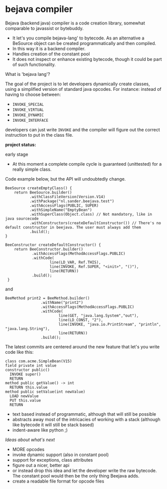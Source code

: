 # bejava compiler
Bejava (backend java) compiler is a code creation library, somewhat comparable to javassist or bytebuddy.  
* It let's you compile bejava-lang' to bytecode. As an alternative a BeSource object can be created programmatically and then compiled.
* In this way it is a backend compiler. 
* Handles creation of the constant pool
* It does not inspect or enhance existing bytecode, though it could be part of such functionality. 

What is 'bejava lang'?

The goal of the project is to let developers dynamically create classes, using a simplified version of standard java opcodes. For instance: 
instead of having to choose between:
- ```INVOKE_SPECIAL```
- ```INVOKE_VIRTUAL```
- ```INVOKE_DYNAMIC``` 
- ```INVOKE_INTERFACE```

developers can just write ```INVOKE``` and the compiler will figure out the correct instruction to put in the class file.

__project status:__

early stage
* At this moment a complete compile cycle is guaranteed (unittested) for a really simple class. 

Code example below, but the API will undoubtedly change. 

```
BeeSource createEmptyClass() {
    return BeeSource.builder()
           .withClassFileVersion(Version.V14)
           .withPackage("nl.sander.beejava.test")
           .withAccessFlags(PUBLIC, SUPER)
           .withSimpleName("EmptyBean")
           .withSuperClass(Object.class) // Not mandatory, like in java sourcecode
           .withConstructors(createDefaultConstructor()) // There's no default constructor in beejava. The user must always add them
           .build();
}

BeeConstructor createDefaultConstructor() {
    return BeeConstructor.builder()
            .withAccessFlags(MethodAccessFlags.PUBLIC)
            .withCode(
                    line(LD_VAR, Ref.THIS),
                    line(INVOKE, Ref.SUPER, "<init>", "()"),
                    line(RETURN))
            .build();
 }
```

and
```
BeeMethod print2 = BeeMethod.builder()
                .withName("print2")
                .withAccessFlags(MethodAccessFlags.PUBLIC)
                .withCode(
                        line(GET, "java.lang.System","out"),
                        line(LD_CONST, "2"),
                        line(INVOKE, "java.io.PrintStream", "println", "java.lang.String"),
                        line(RETURN))
                .build();
```

The latest commits are centered around the new feature that let's you write code like this:
```
class com.acme.SimpleBean(V15)
field private int value
constructor public()
  INVOKE super()
  RETURN
method public getValue() -> int
  RETURN this.value
method public setValue(int newValue)
  LOAD newValue
  PUT this.value
  RETURN
```
* text based instead of programmatic, although that will still be possible
* abstracts away most of the intricacies of working with a stack (although like bytecode it will still be stack based)
* indent-aware like python ;)


*Ideas about what's next*
* MORE opcodes
* invoke dynamic support (also in constant pool)
* support for exceptions, class attributes
* figure out a nicer, better api
* or instead drop this idea and let the developer write the raw bytecode. The constant pool would then be the only thing Beejava adds.
* create a readable file format for opcode files
